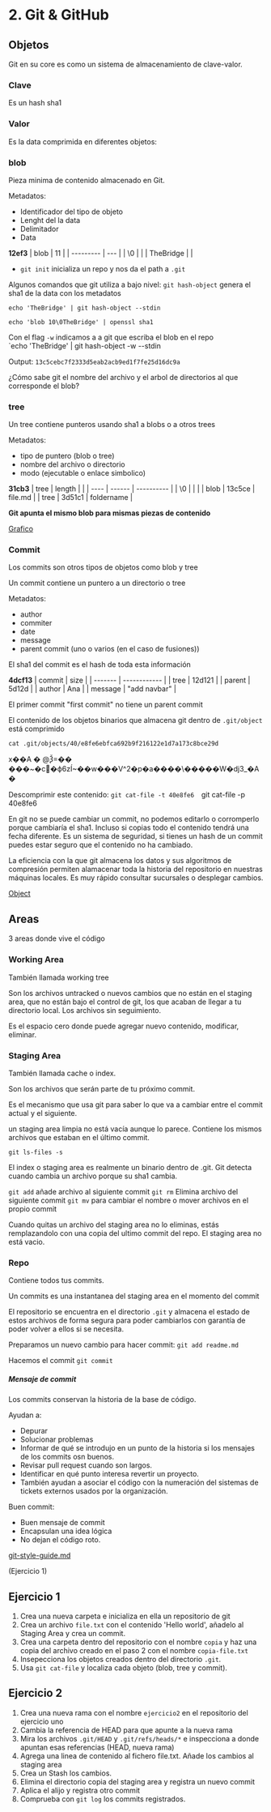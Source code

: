 # 2. Git & GitHub

## Objetos

Git en su core es como un sistema de almacenamiento de clave-valor.

### Clave 

Es un hash sha1

### Valor

Es la data comprimida en diferentes objetos:

### blob

Pieza minima de contenido almacenado en Git.

Metadatos:

- Identificador del tipo de objeto
- Lenght del la data
- Delimitador
- Data

__12ef3__
| blob      | 11  |
| --------- | --- |
| \\0       |     |
| TheBridge |     |


- `git init` inicializa un repo y nos da el path a `.git`

Algunos comandos que git utiliza a bajo nivel:
`git hash-object` genera el sha1 de la data con los metadatos

`echo 'TheBridge' | git hash-object --stdin` 

`echo 'blob 10\0TheBridge' | openssl sha1` 

Con el flag `-w` indicamos a a git que escriba el blob en el repo  
`echo 'TheBridge' | git hash-object -w --stdin

Output: `13c5cebc7f2333d5eab2acb9ed1f7fe25d16dc9a`

¿Cómo sabe git el nombre del archivo y el arbol de directorios al que corresponde el blob?

### tree 

Un tree contiene punteros usando sha1 a blobs o a otros trees

Metadatos:

- tipo de puntero (blob o tree)
- nombre del archivo o directorio
- modo (ejecutable o enlace simbolico)

__31cb3__
| tree | length |            |
| ---- | ------ | ---------- |
| \\0  |        |            |
| blob | 13c5ce | file.md    |
| tree | 3d51c1 | foldername |


**Git apunta el mismo blob para mismas piezas de contenido**

[Grafico](https://git-scm.com/book/en/v2/Git-Branching-Branches-in-a-Nutshell)

### Commit

Los commits son otros tipos de objetos como blob y tree

Un commit contiene un puntero a un directorio o tree

Metadatos:
- author 
- commiter
- date
- message
- parent commit (uno o varios (en el caso de fusiones)) 

El sha1 del commit es el hash de toda esta información 

__4dcf13__
| commit  | size         |
| ------- | ------------ |
| tree    | 12d121       |
| parent  | 5d12d        |
| author  | Ana      |
| message | "add navbar" |

El primer commit "first commit" no tiene un parent commit 


El contenido de los objetos binarios que almacena git dentro de `.git/object` está comprimido 

`cat .git/objects/40/e8fe6ebfca692b9f216122e1d7a173c8bce29d`

x��A
� @Ѯ=��
���~�c׾�ϕ6zÍ~��w���V^2�p�a����\�����W�dj3_�A�


Descomprimir este contenido:
`git cat-file -t 40e8fe6 
`git cat-file -p 40e8fe6 

En git no se puede cambiar un commit, no podemos editarlo o corromperlo porque cambiaría el sha1. Incluso si copias todo el contenido tendrá una fecha diferente. Es un sistema de seguridad, si tienes un hash de un commit puedes estar seguro que el contenido no ha cambiado. 

La eficiencia con la que git almacena los datos y sus algoritmos de compresión permiten alamacenar toda la historia del repositorio en nuestras máquinas locales. Es muy rápido consultar sucursales o desplegar cambios.

[Object](https://git-scm.com/book/en/v2/Git-Internals-Git-Objects)






## Areas

3 areas donde vive el código

### Working Area

También llamada working tree

Son los archivos untracked o nuevos cambios que no están en el staging area, que no están bajo el control de git, los que acaban de llegar a tu directorio local. Los archivos sin seguimiento. 

Es el espacio cero donde puede agregar nuevo contenido, modificar, eliminar.

### Staging Area 

También llamada cache o index.

Son los archivos que serán parte de tu próximo commit. 

Es el mecanismo que usa git para saber lo que va a cambiar entre el commit actual y el siguiente. 

un staging area limpia no está vacía aunque lo parece. Contiene los mismos archivos que estaban en el último commit. 

`git ls-files -s`

El index o staging area es realmente un binario dentro de .git. Git detecta cuando cambia un archivo porque su sha1 cambia.

`git add` añade archivo al siguiente commit 
`git rm` Elimina archivo del siguiente commit 
`git mv` para cambiar el nombre o mover archivos en el propio commit 


Cuando quitas un archivo del staging area no lo eliminas, estás remplazandolo con una copia del ultimo commit del repo. El staging area no está vacio.

### Repo

Contiene todos tus commits. 

Un commits es una instantanea del staging area en el momento del commit 

El repositorio se encuentra en el directorio `.git` y almacena el estado de estos archivos de forma segura para poder cambiarlos con garantía de poder volver a ellos si se necesita. 



Preparamos un nuevo cambio para hacer commit:
`git add readme.md`

Hacemos el commit
`git commit`


##### Mensaje de commit 

Los commits conservan la historia de la base de código.

Ayudan a:
- Depurar 
- Solucionar problemas
- Informar de qué se introdujo en un punto de la historia si los mensajes de los commits osn buenos.
- Revisar pull request cuando son largos. 
- Identificar en qué punto interesa revertir un proyecto. 
- También ayudan a asociar el código con la numeración del sistemas de tickets externos usados por la organización. 

Buen commit: 
- Buen mensaje de commit
- Encapsulan una idea lógica
- No dejan el código roto. 

[git-style-guide.md](https://gist.github.com/allamasln/f0f5f1d5c7903e4994218232d63b1314)

(Ejercicio 1)

## Ejercicio 1

1.  Crea una nueva carpeta e inicializa en ella un repositorio de git
2.  Crea un archivo `file.txt` con el contenido 'Hello world', añadelo al Staging Area y crea un commit.
3. Crea una carpeta dentro del repositorio con el nombre `copia` y haz una copia del archivo creado en el paso 2 con el nombre `copia-file.txt`
4.  Insepecciona los objetos creados dentro del directorio `.git`.
5. Usa `git cat-file` y localiza cada objeto (blob, tree y commit).

## Ejercicio 2

1.  Crea una nueva rama con el nombre `ejercicio2` en el repositorio del ejercicio uno
2.  Cambia la referencia de HEAD para que apunte a la nueva rama
3. Mira los archivos `.git/HEAD` y `.git/refs/heads/*`  e inspecciona a donde apuntan esas referencias (HEAD, nueva rama) 
4. Agrega una linea de contenido al fichero file.txt. Añade los cambios al staging area
5. Crea un Stash los cambios. 
6. Elimina el directorio copia del staging area y registra un nuevo commit
7. Aplica el alijo y registra otro commit
8. Comprueba con `git log` los commits registrados. 

